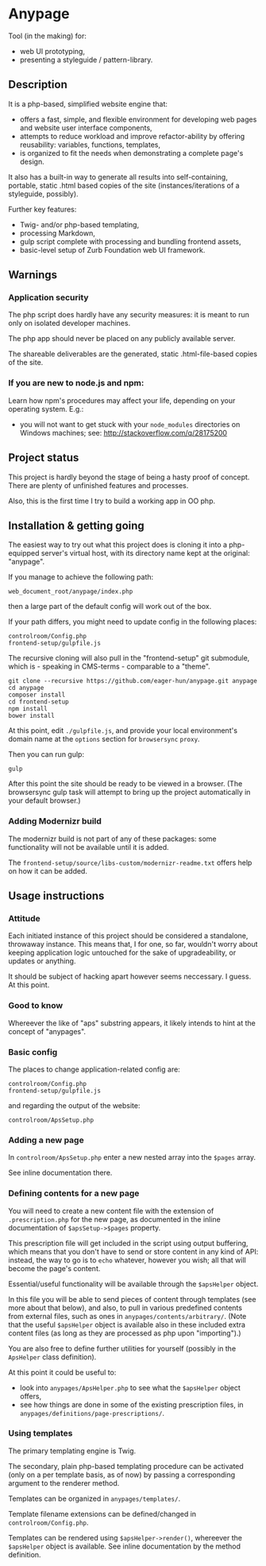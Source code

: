 # Anypage

Tool (in the making) for:

- web UI prototyping,
- presenting a styleguide / pattern-library.

## Description

It is a php-based, simplified website engine that:

- offers a fast, simple, and flexible environment for developing web pages and
  website user interface components,
- attempts to reduce workload and improve refactor-ability by offering
  reusability: variables, functions, templates,
- is organized to fit the needs when demonstrating a complete page's design.

It also has a built-in way to generate all results into self-containing,
portable, static .html based copies of the site (instances/iterations of
a styleguide, possibly).

Further key features:

- Twig- and/or php-based templating,
- processing Markdown,
- gulp script complete with processing and bundling frontend assets,
- basic-level setup of Zurb Foundation web UI framework.


## Warnings

### Application security

The php script does hardly have any security measures: it is meant to run only
on isolated developer machines.

The php app should never be placed on any publicly available server.

The shareable deliverables are the generated, static .html-file-based copies of
the site.

### If you are new to node.js and npm:

Learn how npm's procedures may affect your life, depending on your operating
system. E.g.:

- you will not want to get stuck with your `node_modules` directories on
  Windows machines; see: http://stackoverflow.com/q/28175200


## Project status

This project is hardly beyond the stage of being a hasty proof of concept.
There are plenty of unfinished features and processes.

Also, this is the first time I try to build a working app in OO php.


## Installation & getting going

The easiest way to try out what this project does is cloning it into
a php-equipped server's virtual host, with its directory name kept at the
original: "anypage".

If you manage to achieve the following path:

    web_document_root/anypage/index.php

then a large part of the default config will work out of the box.

If your path differs, you might need to update config in the following places:

    controlroom/Config.php
    frontend-setup/gulpfile.js

The recursive cloning will also pull in the "frontend-setup" git submodule,
which is - speaking in CMS-terms - comparable to a "theme".

    git clone --recursive https://github.com/eager-hun/anypage.git anypage
    cd anypage
    composer install
    cd frontend-setup
    npm install
    bower install

At this point, edit `./gulpfile.js`, and provide your local environment's domain
name at the `options` section for `browsersync` `proxy`.

Then you can run gulp:

    gulp

After this point the site should be ready to be viewed in a browser. (The
browsersync gulp task will attempt to bring up the project automatically in
your default browser.)


### Adding Modernizr build

The modernizr build is not part of any of these packages: some functionality
will not be available until it is added.

The `frontend-setup/source/libs-custom/modernizr-readme.txt` offers help on how
it can be added.


## Usage instructions

### Attitude

Each initiated instance of this project should be considered a standalone,
throwaway instance. This means that, I for one, so far, wouldn't worry about
keeping application logic untouched for the sake of upgradeability, or updates
or anything.

It should be subject of hacking apart however seems neccessary. I guess. At
this point.

### Good to know

Whereever the like of "aps" substring appears, it likely intends to hint at the
concept of "anypages".

### Basic config

The places to change application-related config are:

    controlroom/Config.php
    frontend-setup/gulpfile.js

and regarding the output of the website:

    controlroom/ApsSetup.php

### Adding a new page

In `controlroom/ApsSetup.php` enter a new nested array into the `$pages` array.

See inline documentation there.

### Defining contents for a new page

You will need to create a new content file with the extension of
`.prescription.php` for the new page, as documented in the inline documentation
of `$apsSetup->$pages` property.

This prescription file will get included in the script using output buffering,
which means that you don't have to send or store content in any kind of API:
instead, the way to go is to `echo` whatever, however you wish; all that will
become the page's content.

Essential/useful functionality will be available through the `$apsHelper`
object.

In this file you will be able to send pieces of content through templates (see
more about that below), and also, to pull in various predefined contents from
external files, such as ones in `anypages/contents/arbitrary/`. (Note that the
useful `$apsHelper` object is available also in these included extra content
files (as long as they are processed as php upon "importing").)

You are also free to define further utilities for yourself (possibly in the
`ApsHelper` class definition).

At this point it could be useful to:

- look into `anypages/ApsHelper.php` to see what the `$apsHelper` object
  offers,
- see how things are done in some of the existing prescription files, in
  `anypages/definitions/page-prescriptions/`.

### Using templates

The primary templating engine is Twig.

The secondary, plain php-based templating procedure can be activated (only on
a per template basis, as of now) by passing a corresponding argument to the renderer
method.

Templates can be organized in `anypages/templates/`.

Template filename extensions can be defined/changed in `controlroom/Config.php`.

Templates can be rendered using `$apsHelper->render()`, whereever the
`$apsHelper` object is available. See inline documentation by the method
definition.

